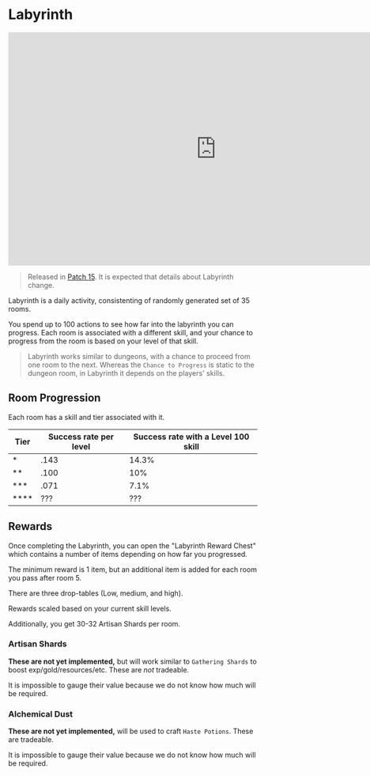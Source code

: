 # Labyrinth

<iframe width="840" height="472" src="https://www.youtube.com/embed/6mjBu2BVt2M" title="YouTube video player" frameborder="0" allow="accelerometer; autoplay; clipboard-write; encrypted-media; gyroscope; picture-in-picture" allowfullscreen></iframe>

> Released in [Patch 15](patches/patch15.md). It is expected that details about Labyrinth change.

Labyrinth is a daily activity, consistenting of randomly generated set of 35 rooms.

You spend up to 100 actions to see how far into the labyrinth you can progress. Each room is associated with a different skill, and your chance to progress from the room is based on your level of that skill.


> Labyrinth works similar to dungeons, with a chance to proceed from one room to the next. Whereas the `Chance to Progress` is static to the dungeon room, in Labyrinth it depends on the players' skills.


## Room Progression

Each room has a skill and tier associated with it.

| Tier | Success rate per level | Success rate with a Level 100 skill | 
| ---- | ---- | ---- |
| <span class='rarity-uncommon'>*</span> | .143 | 14.3%
| <span class='rarity-epic'>**</span> |  .100 | 10%
| <span class='rarity-legendary'>***</span> |  .071 | 7.1%
| <span class='rarity-mythic'>****</span> | ??? | ???

## Rewards

Once completing the Labyrinth, you can open the "Labyrinth Reward Chest" which contains a number of items depending on how far you progressed.

The minimum reward is 1 item, but an additional item is added for each room you pass after room 5.

There are three drop-tables (Low, medium, and high).

Rewards scaled based on your current skill levels.

Additionally, you get 30-32 Artisan Shards per room.

### Artisan Shards

**These are not yet implemented,** but will work similar to `Gathering Shards` to boost exp/gold/resources/etc. These are *not* tradeable.

It is impossible to gauge their value because we do not know how much will be required.

### Alchemical Dust

**These are not yet implemented,** will be used to craft `Haste Potions`. These are tradeable.

It is impossible to gauge their value because we do not know how much will be required.

